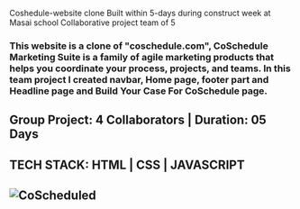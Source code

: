 Coshedule-website clone
Built within 5-days during construct week at Masai school
Collaborative project team of 5
<h3>
This website is a clone of "coschedule.com", CoSchedule Marketing Suite is a family of agile marketing products that helps you coordinate your process, projects, and teams. In this team project I created navbar, Home page, footer part and Headline page and Build Your Case For CoSchedule page.
<h3/>

<h2>
Group Project: 4 Collaborators | Duration: 05 Days
<h2/>
<h2>
TECH STACK: HTML | CSS | JAVASCRIPT
<h2/>

<img src="https://abhishek07788.github.io/static/media/cosheduleClone.d79edea24b18ca7055af.gif" alt="CoScheduled"/>
